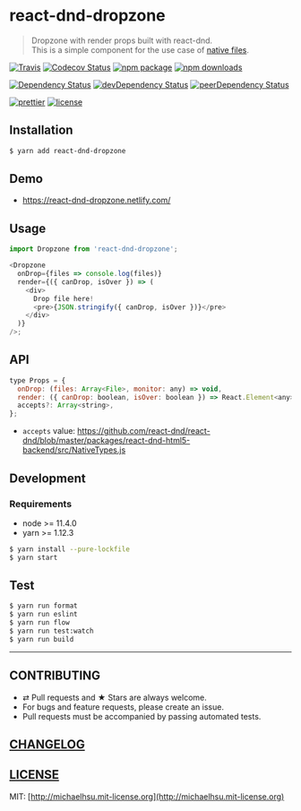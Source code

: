# react-dnd-dropzone

> Dropzone with render props built with react-dnd.  
> This is a simple component for the use case of [native files](http://react-dnd.github.io/react-dnd/examples-other-native-files.html).

[![Travis][build-badge]][build]
[![Codecov Status][codecov-badge]][codecov]
[![npm package][npm-badge]][npm]
[![npm downloads][npm-downloads]][npm]

[![Dependency Status][dependency-badge]][dependency]
[![devDependency Status][devdependency-badge]][devdependency]
[![peerDependency Status][peerdependency-badge]][peerdependency]

[![prettier][prettier-badge]][prettier]
[![license][license-badge]][license]

## Installation

```sh
$ yarn add react-dnd-dropzone
```

## Demo

- https://react-dnd-dropzone.netlify.com/

## Usage

```js
import Dropzone from 'react-dnd-dropzone';

<Dropzone
  onDrop={files => console.log(files)}
  render={({ canDrop, isOver }) => (
    <div>
      Drop file here!
      <pre>{JSON.stringify({ canDrop, isOver })}</pre>
    </div>
  )}
/>;
```

## API

```js
type Props = {
  onDrop: (files: Array<File>, monitor: any) => void,
  render: ({ canDrop: boolean, isOver: boolean }) => React.Element<any>,
  accepts?: Array<string>,
};
```

- `accepts` value: https://github.com/react-dnd/react-dnd/blob/master/packages/react-dnd-html5-backend/src/NativeTypes.js

## Development

### Requirements

- node >= 11.4.0
- yarn >= 1.12.3

```sh
$ yarn install --pure-lockfile
$ yarn start
```

## Test

```sh
$ yarn run format
$ yarn run eslint
$ yarn run flow
$ yarn run test:watch
$ yarn run build
```

---

## CONTRIBUTING

- ⇄ Pull requests and ★ Stars are always welcome.
- For bugs and feature requests, please create an issue.
- Pull requests must be accompanied by passing automated tests.

## [CHANGELOG](CHANGELOG.md)

## [LICENSE](LICENSE)

MIT: [http://michaelhsu.mit-license.org](http://michaelhsu.mit-license.org)

[build-badge]: https://img.shields.io/travis/evenchange4/react-dnd-dropzone/master.svg?style=flat-square
[build]: https://travis-ci.org/evenchange4/react-dnd-dropzone
[npm-badge]: https://img.shields.io/npm/v/react-dnd-dropzone.svg?style=flat-square
[npm]: https://www.npmjs.org/package/react-dnd-dropzone
[codecov-badge]: https://img.shields.io/codecov/c/github/evenchange4/react-dnd-dropzone.svg?style=flat-square
[codecov]: https://codecov.io/github/evenchange4/react-dnd-dropzone?branch=master
[npm-downloads]: https://img.shields.io/npm/dt/react-dnd-dropzone.svg?style=flat-square
[license-badge]: https://img.shields.io/npm/l/react-dnd-dropzone.svg?style=flat-square
[license]: http://michaelhsu.mit-license.org/
[dependency-badge]: https://david-dm.org/evenchange4/react-dnd-dropzone.svg?style=flat-square
[dependency]: https://david-dm.org/evenchange4/react-dnd-dropzone
[devdependency-badge]: https://david-dm.org/evenchange4/react-dnd-dropzone/dev-status.svg?style=flat-square
[devdependency]: https://david-dm.org/evenchange4/react-dnd-dropzone#info=devDependencies
[peerdependency-badge]: https://david-dm.org/evenchange4/react-dnd-dropzone/peer-status.svg?style=flat-square
[peerdependency]: https://david-dm.org/evenchange4/react-dnd-dropzone#info=peerDependencies
[prettier-badge]: https://img.shields.io/badge/styled_with-prettier-ff69b4.svg?style=flat-square
[prettier]: https://github.com/prettier/prettier
